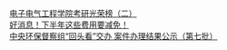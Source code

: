   
[电子电气工程学院考研光荣榜（二）](http://www.dianyue.me/archives/848/9rsj468dpph876dh/)  
[好消息！下半年这些费用要减免！](http://www.dianyue.me/archives/822/f0692ml29mzzjq19/)  
[中央环保督察组“回头看”交办 案件办理结果公示（第七批）](http://www.dianyue.me/archives/417/465s9stqozxzs1ag/)